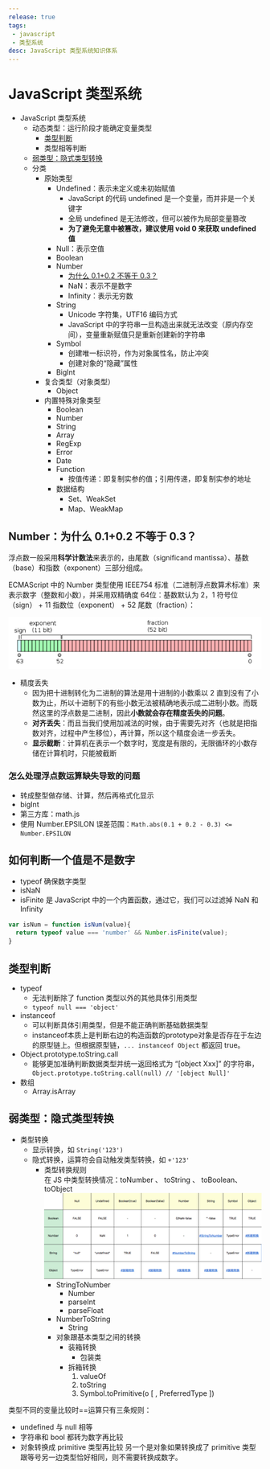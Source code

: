 ```yaml
---
release: true
tags:
 - javascript
 - 类型系统
desc: JavaScript 类型系统知识体系
---
```

# JavaScript 类型系统

- JavaScript 类型系统
  - 动态类型：运行阶段才能确定变量类型
    - [类型判断](#类型判断)
    - 类型相等判断
  - [弱类型：隐式类型转换](#弱类型：隐式类型转换)
  - 分类
    - 原始类型
      - Undefined：表示未定义或未初始赋值
        - JavaScript 的代码 undefined 是一个变量，而并非是一个关键字
        - 全局 undefined 是无法修改，但可以被作为局部变量篡改
        - **为了避免无意中被篡改，建议使用 void 0 来获取 undefined 值**
      - Null：表示空值
      - Boolean
      - Number
        - [为什么 0.1+0.2 不等于 0.3？](#number为什么-0102-不等于-03)
        - NaN：表示不是数字
        - Infinity：表示无穷数
      - String
        - Unicode 字符集，UTF16 编码方式
        - JavaScript 中的字符串一旦构造出来就无法改变（原内存空间），变量重新赋值只是重新创建新的字符串
      - Symbol
        - 创建唯一标识符，作为对象属性名，防止冲突
        - 创建对象的“隐藏”属性
      - BigInt
    - 复合类型（对象类型） 
      - Object
    - 内置特殊对象类型
      - Boolean
      - Number
      - String
      - Array
      - RegExp
      - Error
      - Date
      - Function
        - 按值传递：即复制实参的值；引用传递，即复制实参的地址
      - 数据结构
        - Set、WeakSet
        - Map、WeakMap

## Number：为什么 0.1+0.2 不等于 0.3？

浮点数一般采用**科学计数法**来表示的，由尾数（significand mantissa）、基数（base）和指数（exponent）三部分组成。

ECMAScript 中的 Number 类型使用 IEEE754 标准（二进制浮点数算术标准）来表示数字（整数和小数），并采用双精确度 64位：基数默认为 2，1 符号位（sign） + 11 指数位（exponent） + 52 尾数（fraction）：

![图 3](./images/1665905967344.png)  

- 精度丢失
  - 因为把十进制转化为二进制的算法是用十进制的小数乘以 2 直到没有了小数为止，所以十进制下的有些小数无法被精确地表示成二进制小数。而既然这里的浮点数是二进制，因此**小数就会存在精度丢失的问题**。
  - **对齐丢失**：而且当我们使用加减法的时候，由于需要先对齐（也就是把指数对齐，过程中产生移位），再计算，所以这个精度会进一步丢失。
  - **显示截断**：计算机在表示一个数字时，宽度是有限的，无限循环的小数存储在计算机时，只能被截断

### 怎么处理浮点数运算缺失导致的问题

- 转成整型做存储、计算，然后再格式化显示
- bigInt
- 第三方库：math.js
- 使用 Number.EPSILON 误差范围：`Math.abs(0.1 + 0.2 - 0.3) <= Number.EPSILON`

## 如何判断一个值是不是数字

- typeof 确保数字类型
- isNaN
- isFinite 是 JavaScript 中的一个内置函数，通过它，我们可以过滤掉 NaN 和 Infinity

```js
var isNum = function isNum(value){
  return typeof value === 'number' && Number.isFinite(value);
}
```

## 类型判断

- typeof
  - 无法判断除了 function 类型以外的其他具体引用类型
  - `typeof null === 'object'`
- instanceof
  - 可以判断具体引用类型，但是不能正确判断基础数据类型
  - instanceof本质上是判断右边的构造函数的prototype对象是否存在于左边的原型链上。但根据原型链，`... instanceof Object` 都返回 true。
- Object.prototype.toString.call
  - 能够更加准确判断数据类型并统一返回格式为 “[object Xxx]” 的字符串，`Object.prototype.toString.call(null) // '[object Null]'`
- 数组
  - Array.isArray

## 弱类型：隐式类型转换

- 类型转换
  - 显示转换，如 `String('123')`
  - 隐式转换，运算符会自动触发类型转换，如 `+'123'`
    - 类型转换规则  
      在 JS 中类型转换情况：toNumber 、 toString 、 toBoolean、toObject
      ![图 11](./images/1642863972248.png)  
      - StringToNumber
        - Number
        - parseInt
        - parseFloat
      - NumberToString
        - String
      - 对象跟基本类型之间的转换
        - 装箱转换
          - 包装类
        - 拆箱转换
          1. valueOf
          2. toString
          3. Symbol.toPrimitive(o [ , PreferredType ])

类型不同的变量比较时==运算只有三条规则：

- undefined 与 null 相等
- 字符串和 bool 都转为数字再比较
- 对象转换成 primitive 类型再比较
  另一个是对象如果转换成了 primitive 类型跟等号另一边类型恰好相同，则不需要转换成数字。